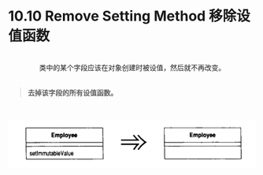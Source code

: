 # 10.10 Remove Setting Method 移除设值函数

<br>

<center>类中的某个字段应该在对象创建时被设值，然后就不再改变。</center>

<br>

> **去掉该字段的所有设值函数。**

<br>

![](https://raw.githubusercontent.com/huxiaoning/img/master/20210929092143.png)

<br>

